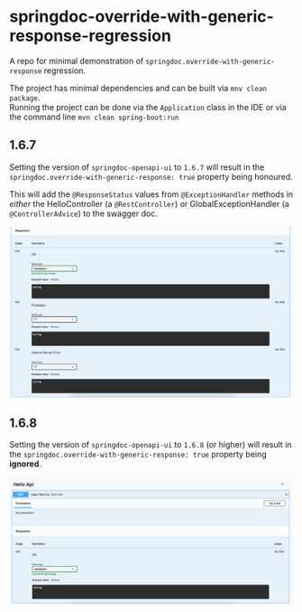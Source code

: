 # springdoc-override-with-generic-response-regression
A repo for minimal demonstration of `springdoc.override-with-generic-response` regression.

The project has minimal dependencies and can be built via `mnv clean package`.  
Running the project can be done via the `Application` class in the IDE or via the command line `mvn clean spring-boot:run` 

## 1.6.7
Setting the version of `springdoc-openapi-ui` to `1.6.7` will result in the `springdoc.override-with-generic-response: true` property being honoured.  

This will add the `@ResponseStatus` values from `@ExceptionHandler` methods in *either* the HelloController (a `@RestController`) or GlobalExceptionHandler (a `@ControllerAdvice`) to the swagger doc.  

![swagger doc with error statuses](images/swagger-error-statuses.png)

## 1.6.8
Setting the version of `springdoc-openapi-ui` to `1.6.8` (or higher) will result in the `springdoc.override-with-generic-response: true` property being **ignored**.  

![swagger doc](images/swagger-no-errors.png)
